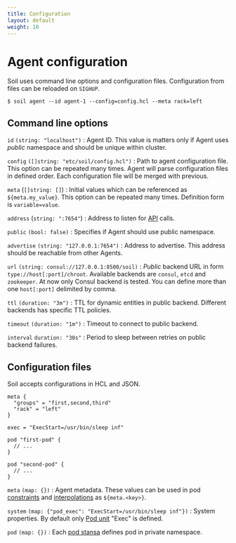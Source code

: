 ```yaml
---
title: Configuration
layout: default
weight: 10
---
```


# Agent configuration

Soil uses command line options and configuration files. Configuration from 
files can be reloaded on `SIGHUP`.

```shell
$ soil agent --id agent-1 --config=config.hcl --meta rack=left
```

## Command line options

`id` `(string: "localhost")`
: Agent ID. This value is matters only if Agent uses *public* namespace and should be unique within cluster.

`config` `([]string: "etc/soil/config.hcl")`
: Path to agent configuration file. This option can be repeated many times. Agent will parse configuration files in defined order. Each configuration file will be merged with previous.

`meta` (`[]string: []`)
: Initial values which can be referenced as `${meta.my_value}`. This option can be repeated many times. Definition form is `variable=value`.

`address` (`string: ":7654"`) 
: Address to listen for [API]({{site.baseurl}}/api) calls.  

`public` `(bool: false)`
: Specifies if Agent should use public namespace.

`advertise` `(string: "127.0.0.1:7654")`
: Address to advertise. This address should be reachable from other Agents.

`url` `(string: consul://127.0.0.1:8500/soil)`
: *Public* backend URL in form `type://host[:port]/chroot`. Available backends are `consul`, `etcd` and `zookeeper`. At now only Consul backend is tested. You can define more than one `host[:port]` delimited by comma.

`ttl` `(duration: "3m")`
: TTL for dynamic entities in public backend. Different backends has specific TTL policies.
 
`timeout` `(duration: "1m")`
: Timeout to connect to public backend.

`interval` `duration: "30s"`
: Period to sleep between retries on public backend failures.

## Configuration files

Soil accepts configurations in HCL and JSON.

```hcl
meta {
  "groups" = "first,second,third"
  "rack" = "left"
}

exec = "ExecStart=/usr/bin/sleep inf"

pod "first-pod" {
  // ...
}

pod "second-pod" {
  // ...
}
```

`meta` `(map: {})` 
: Agent metadata. These values can be used in pod [constraints]({{site.baseurl}}/pod/constraint) and [interpolations]({{site.baseurl}}/pod/interpolation) as `${meta.<key>}`.

`system` `(map: {"pod_exec": "ExecStart=/usr/bin/sleep inf"})` 
: System properties. By default only [Pod unit]({{site.baseurl}}/pod/internals) "Exec" is defined.

`pod` `(map: {})`
: Each [pod stansa]({{site.baseurl}}/pod) defines pod in private namespace.
